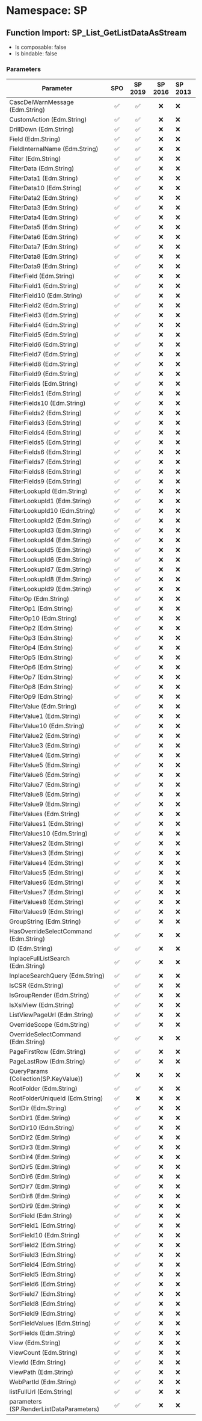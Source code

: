 # Namespace: SP

## Function Import: SP_List_GetListDataAsStream

- Is composable: false
- Is bindable: false

### Parameters

Parameter | SPO | SP 2019 | SP 2016 | SP 2013
----------|:---:|:-------:|:-------:|:-------
CascDelWarnMessage (Edm.String) | ✅ | ✅ | ❌ | ❌
CustomAction (Edm.String) | ✅ | ✅ | ❌ | ❌
DrillDown (Edm.String) | ✅ | ✅ | ❌ | ❌
Field (Edm.String) | ✅ | ✅ | ❌ | ❌
FieldInternalName (Edm.String) | ✅ | ✅ | ❌ | ❌
Filter (Edm.String) | ✅ | ✅ | ❌ | ❌
FilterData (Edm.String) | ✅ | ✅ | ❌ | ❌
FilterData1 (Edm.String) | ✅ | ✅ | ❌ | ❌
FilterData10 (Edm.String) | ✅ | ✅ | ❌ | ❌
FilterData2 (Edm.String) | ✅ | ✅ | ❌ | ❌
FilterData3 (Edm.String) | ✅ | ✅ | ❌ | ❌
FilterData4 (Edm.String) | ✅ | ✅ | ❌ | ❌
FilterData5 (Edm.String) | ✅ | ✅ | ❌ | ❌
FilterData6 (Edm.String) | ✅ | ✅ | ❌ | ❌
FilterData7 (Edm.String) | ✅ | ✅ | ❌ | ❌
FilterData8 (Edm.String) | ✅ | ✅ | ❌ | ❌
FilterData9 (Edm.String) | ✅ | ✅ | ❌ | ❌
FilterField (Edm.String) | ✅ | ✅ | ❌ | ❌
FilterField1 (Edm.String) | ✅ | ✅ | ❌ | ❌
FilterField10 (Edm.String) | ✅ | ✅ | ❌ | ❌
FilterField2 (Edm.String) | ✅ | ✅ | ❌ | ❌
FilterField3 (Edm.String) | ✅ | ✅ | ❌ | ❌
FilterField4 (Edm.String) | ✅ | ✅ | ❌ | ❌
FilterField5 (Edm.String) | ✅ | ✅ | ❌ | ❌
FilterField6 (Edm.String) | ✅ | ✅ | ❌ | ❌
FilterField7 (Edm.String) | ✅ | ✅ | ❌ | ❌
FilterField8 (Edm.String) | ✅ | ✅ | ❌ | ❌
FilterField9 (Edm.String) | ✅ | ✅ | ❌ | ❌
FilterFields (Edm.String) | ✅ | ✅ | ❌ | ❌
FilterFields1 (Edm.String) | ✅ | ✅ | ❌ | ❌
FilterFields10 (Edm.String) | ✅ | ✅ | ❌ | ❌
FilterFields2 (Edm.String) | ✅ | ✅ | ❌ | ❌
FilterFields3 (Edm.String) | ✅ | ✅ | ❌ | ❌
FilterFields4 (Edm.String) | ✅ | ✅ | ❌ | ❌
FilterFields5 (Edm.String) | ✅ | ✅ | ❌ | ❌
FilterFields6 (Edm.String) | ✅ | ✅ | ❌ | ❌
FilterFields7 (Edm.String) | ✅ | ✅ | ❌ | ❌
FilterFields8 (Edm.String) | ✅ | ✅ | ❌ | ❌
FilterFields9 (Edm.String) | ✅ | ✅ | ❌ | ❌
FilterLookupId (Edm.String) | ✅ | ✅ | ❌ | ❌
FilterLookupId1 (Edm.String) | ✅ | ✅ | ❌ | ❌
FilterLookupId10 (Edm.String) | ✅ | ✅ | ❌ | ❌
FilterLookupId2 (Edm.String) | ✅ | ✅ | ❌ | ❌
FilterLookupId3 (Edm.String) | ✅ | ✅ | ❌ | ❌
FilterLookupId4 (Edm.String) | ✅ | ✅ | ❌ | ❌
FilterLookupId5 (Edm.String) | ✅ | ✅ | ❌ | ❌
FilterLookupId6 (Edm.String) | ✅ | ✅ | ❌ | ❌
FilterLookupId7 (Edm.String) | ✅ | ✅ | ❌ | ❌
FilterLookupId8 (Edm.String) | ✅ | ✅ | ❌ | ❌
FilterLookupId9 (Edm.String) | ✅ | ✅ | ❌ | ❌
FilterOp (Edm.String) | ✅ | ✅ | ❌ | ❌
FilterOp1 (Edm.String) | ✅ | ✅ | ❌ | ❌
FilterOp10 (Edm.String) | ✅ | ✅ | ❌ | ❌
FilterOp2 (Edm.String) | ✅ | ✅ | ❌ | ❌
FilterOp3 (Edm.String) | ✅ | ✅ | ❌ | ❌
FilterOp4 (Edm.String) | ✅ | ✅ | ❌ | ❌
FilterOp5 (Edm.String) | ✅ | ✅ | ❌ | ❌
FilterOp6 (Edm.String) | ✅ | ✅ | ❌ | ❌
FilterOp7 (Edm.String) | ✅ | ✅ | ❌ | ❌
FilterOp8 (Edm.String) | ✅ | ✅ | ❌ | ❌
FilterOp9 (Edm.String) | ✅ | ✅ | ❌ | ❌
FilterValue (Edm.String) | ✅ | ✅ | ❌ | ❌
FilterValue1 (Edm.String) | ✅ | ✅ | ❌ | ❌
FilterValue10 (Edm.String) | ✅ | ✅ | ❌ | ❌
FilterValue2 (Edm.String) | ✅ | ✅ | ❌ | ❌
FilterValue3 (Edm.String) | ✅ | ✅ | ❌ | ❌
FilterValue4 (Edm.String) | ✅ | ✅ | ❌ | ❌
FilterValue5 (Edm.String) | ✅ | ✅ | ❌ | ❌
FilterValue6 (Edm.String) | ✅ | ✅ | ❌ | ❌
FilterValue7 (Edm.String) | ✅ | ✅ | ❌ | ❌
FilterValue8 (Edm.String) | ✅ | ✅ | ❌ | ❌
FilterValue9 (Edm.String) | ✅ | ✅ | ❌ | ❌
FilterValues (Edm.String) | ✅ | ✅ | ❌ | ❌
FilterValues1 (Edm.String) | ✅ | ✅ | ❌ | ❌
FilterValues10 (Edm.String) | ✅ | ✅ | ❌ | ❌
FilterValues2 (Edm.String) | ✅ | ✅ | ❌ | ❌
FilterValues3 (Edm.String) | ✅ | ✅ | ❌ | ❌
FilterValues4 (Edm.String) | ✅ | ✅ | ❌ | ❌
FilterValues5 (Edm.String) | ✅ | ✅ | ❌ | ❌
FilterValues6 (Edm.String) | ✅ | ✅ | ❌ | ❌
FilterValues7 (Edm.String) | ✅ | ✅ | ❌ | ❌
FilterValues8 (Edm.String) | ✅ | ✅ | ❌ | ❌
FilterValues9 (Edm.String) | ✅ | ✅ | ❌ | ❌
GroupString (Edm.String) | ✅ | ✅ | ❌ | ❌
HasOverrideSelectCommand (Edm.String) | ✅ | ✅ | ❌ | ❌
ID (Edm.String) | ✅ | ✅ | ❌ | ❌
InplaceFullListSearch (Edm.String) | ✅ | ✅ | ❌ | ❌
InplaceSearchQuery (Edm.String) | ✅ | ✅ | ❌ | ❌
IsCSR (Edm.String) | ✅ | ✅ | ❌ | ❌
IsGroupRender (Edm.String) | ✅ | ✅ | ❌ | ❌
IsXslView (Edm.String) | ✅ | ✅ | ❌ | ❌
ListViewPageUrl (Edm.String) | ✅ | ✅ | ❌ | ❌
OverrideScope (Edm.String) | ✅ | ✅ | ❌ | ❌
OverrideSelectCommand (Edm.String) | ✅ | ✅ | ❌ | ❌
PageFirstRow (Edm.String) | ✅ | ✅ | ❌ | ❌
PageLastRow (Edm.String) | ✅ | ✅ | ❌ | ❌
QueryParams (Collection(SP.KeyValue)) | ✅ | ❌ | ❌ | ❌
RootFolder (Edm.String) | ✅ | ✅ | ❌ | ❌
RootFolderUniqueId (Edm.String) | ✅ | ❌ | ❌ | ❌
SortDir (Edm.String) | ✅ | ✅ | ❌ | ❌
SortDir1 (Edm.String) | ✅ | ✅ | ❌ | ❌
SortDir10 (Edm.String) | ✅ | ✅ | ❌ | ❌
SortDir2 (Edm.String) | ✅ | ✅ | ❌ | ❌
SortDir3 (Edm.String) | ✅ | ✅ | ❌ | ❌
SortDir4 (Edm.String) | ✅ | ✅ | ❌ | ❌
SortDir5 (Edm.String) | ✅ | ✅ | ❌ | ❌
SortDir6 (Edm.String) | ✅ | ✅ | ❌ | ❌
SortDir7 (Edm.String) | ✅ | ✅ | ❌ | ❌
SortDir8 (Edm.String) | ✅ | ✅ | ❌ | ❌
SortDir9 (Edm.String) | ✅ | ✅ | ❌ | ❌
SortField (Edm.String) | ✅ | ✅ | ❌ | ❌
SortField1 (Edm.String) | ✅ | ✅ | ❌ | ❌
SortField10 (Edm.String) | ✅ | ✅ | ❌ | ❌
SortField2 (Edm.String) | ✅ | ✅ | ❌ | ❌
SortField3 (Edm.String) | ✅ | ✅ | ❌ | ❌
SortField4 (Edm.String) | ✅ | ✅ | ❌ | ❌
SortField5 (Edm.String) | ✅ | ✅ | ❌ | ❌
SortField6 (Edm.String) | ✅ | ✅ | ❌ | ❌
SortField7 (Edm.String) | ✅ | ✅ | ❌ | ❌
SortField8 (Edm.String) | ✅ | ✅ | ❌ | ❌
SortField9 (Edm.String) | ✅ | ✅ | ❌ | ❌
SortFieldValues (Edm.String) | ✅ | ✅ | ❌ | ❌
SortFields (Edm.String) | ✅ | ✅ | ❌ | ❌
View (Edm.String) | ✅ | ✅ | ❌ | ❌
ViewCount (Edm.String) | ✅ | ✅ | ❌ | ❌
ViewId (Edm.String) | ✅ | ✅ | ❌ | ❌
ViewPath (Edm.String) | ✅ | ✅ | ❌ | ❌
WebPartId (Edm.String) | ✅ | ✅ | ❌ | ❌
listFullUrl (Edm.String) | ✅ | ✅ | ❌ | ❌
parameters (SP.RenderListDataParameters) | ✅ | ✅ | ❌ | ❌